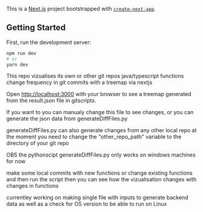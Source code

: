 This is a [Next.js](https://nextjs.org/) project bootstrapped with [`create-next-app`](https://github.com/vercel/next.js/tree/canary/packages/create-next-app).

## Getting Started

First, run the development server:

```bash
npm run dev
# or
yarn dev
```
This repo vizualises its own or other git repos java/typescript functions change frequency in git commits with a treemap via nextjs 

Open [http://localhost:3000](http://localhost:3000) with your browser to see a treemap generated from
the result.json file in gitscripts.

If you want to you can manualy change this file to see changes,
 or you can generate the json data from generateDiffFiles.py

 generateDiffFiles.py can also generate changes from any other local repo
at the moment you need to change the "other_repo_path" variable to
the directory of your git repo

OBS the pythonscipt generateDiffFiles.py only works on windows machines for now

make some local commits with new  functions or change existing functions and then run the script 
then you can see how the vizualisation changes with changes in functions

currentley working on making single file with inputs to generate backend data
as well as a check for OS version to be able to run on Linux 

